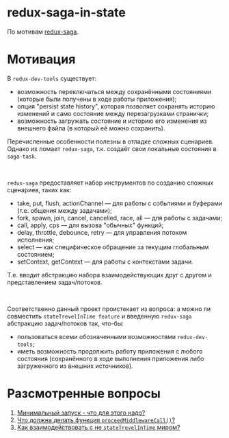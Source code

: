 # redux-saga-in-state

По мотивам [redux-saga](https://redux-saga.js.org/).

# Мотивация

В `redux-dev-tools` существует:

- возможность переключаться между сохранёнными состояниями
  (которые были получены в ходе работы приложения);
- опция "persist state history", которая позволяет сохранять
  историю изменений и само состояние
  между перезагрузками странички;
- возможность загружать состояние и историю его изменения
  из внешнего файла (в который её можно сохранить).

Перечисленные особенности полезны в отладке сложных
сценариев. Однако их ломает `redux-saga`, т.к.
создаёт свои локальные состояния в `saga-task`.

<br/>

`redux-saga` предоставляет набор инструментов по созданию
сложных сценариев, таких как:

- take, put, flush, actionChannel — для работы
  с событиями и буферами (т.е. общения между задачами);
- fork, spawn, join, cancel, cancelled, race, all — для
  работы с задачами;
- call, apply, cps — для вызова "обычных" функций;
- delay, throttle, debounce, retry — для
  управления потоком исполнения;
- select — как специфическое
  обращение за текущим глобальным состоянием;
- setContext, getContext — для работы с контекстами задачи.

Т.е. вводит абстракцию набора взаимодействующих друг с другом
и представлением задач/потоков.

<br/>

Соответственно данный проект проистекает из вопроса:
а можно ли совместить `stateTrevelInTime feature` и
введенную `redux-saga` абстракцию задач/потоков так, что-бы:

- пользоваться всеми обозначенными возможностями `redux-dev-tools`;
- иметь возможность продолжить работу приложения с любого
  состояния (сохранённого в ходе выполнения приложения либо загруженного из внешних источников).

# Разсмотренные вопросы

1. [Минимальный запуск - что для этого надо?](./docs/index.md##минимальный-запуск---что-для-этого-надо)
2. [Что должна делать функция `proceedMiddlewareCall()`?](./docs/index.md#что-должна-делать-функция-proceedmiddlewarecall)
3. [Как взаимодействовать с не `stateTrevelInTime` миром?](./docs/index.md#как-взаимодействовать-с-не-stateTrevelInTime-миром)
